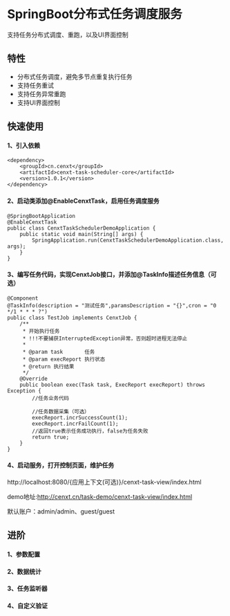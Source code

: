 # SpringBoot分布式任务调度服务
支持任务分布式调度、重跑，以及UI界面控制
## 特性
- 分布式任务调度，避免多节点重复执行任务
- 支持任务重试
- 支持任务异常重跑
- 支持UI界面控制
## 快速使用
#### 1、引入依赖
```
<dependency>
    <groupId>cn.cenxt</groupId>
    <artifactId>cenxt-task-scheduler-core</artifactId>
    <version>1.0.1</version>
</dependency>
```
#### 2、启动类添加@EnableCenxtTask，启用任务调度服务
```
@SpringBootApplication
@EnableCenxtTask
public class CenxtTaskSchedulerDemoApplication {
	public static void main(String[] args) {
		SpringApplication.run(CenxtTaskSchedulerDemoApplication.class, args);
	}
}
```
#### 3、编写任务代码，实现CenxtJob接口，并添加@TaskInfo描述任务信息（可选）
```
@Component
@TaskInfo(description = "测试任务",paramsDescription = "{}",cron = "0 */1 * * * ?")
public class TestJob implements CenxtJob {
    /**
     * 开始执行任务
     * !!!不要捕获InterruptedException异常，否则超时进程无法停止
     *
     * @param task       任务
     * @param execReport 执行状态
     * @return 执行结果
     */
    @Override
    public boolean exec(Task task, ExecReport execReport) throws Exception {
        //任务业务代码

        //任务数据采集（可选）
        execReport.incrSuccessCount(1);
        execReport.incrFailCount(1);
        //返回true表示任务成功执行，false为任务失败
        return true;
    }
}
```
#### 4、启动服务，打开控制页面，维护任务
http://localhost:8080/{应用上下文(可选)}/cenxt-task-view/index.html

demo地址:http://cenxt.cn/task-demo/cenxt-task-view/index.html

默认账户：admin/admin、guest/guest

## 进阶
#### 1、参数配置

#### 2、数据统计

#### 3、任务监听器

#### 4、自定义验证
